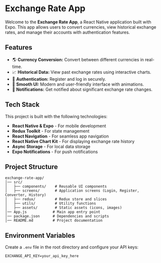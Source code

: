 # Exchange Rate App

Welcome to the **Exchange Rate App**, a React Native application built with Expo. This app allows users to convert currencies, view historical exchange rates, and manage their accounts with authentication features.

## Features

- 🌎 **Currency Conversion:** Convert between different currencies in real-time.
- 📈 **Historical Data:** View past exchange rates using interactive charts.
- 🔐 **Authentication:** Register and log in securely.
- 🎨 **Smooth UI:** Modern and user-friendly interface with animations.
- 🔔 **Notifications:** Get notified about significant exchange rate changes.

## Tech Stack

This project is built with the following technologies:

- **React Native & Expo** - For mobile development
- **Redux Toolkit** - For state management
- **React Navigation** - For seamless app navigation
- **React Native Chart Kit** - For displaying exchange rate history
- **Async Storage** - For local data storage
- **Expo Notifications** - For push notifications


## Project Structure

```
exchange-rate-app/
│── src/
│   ├── components/    # Reusable UI components
│   ├── screens/       # Application screens (Login, Register, Converter, History)
│   ├── redux/         # Redux store and slices
│   ├── utils/         # Utility functions
│   ├── assets/        # Static assets (icons, images)
│── App.js            # Main app entry point
│── package.json      # Dependencies and scripts
│── README.md         # Project documentation
```

## Environment Variables
Create a `.env` file in the root directory and configure your API keys:

```
EXCHANGE_API_KEY=your_api_key_here
```  



